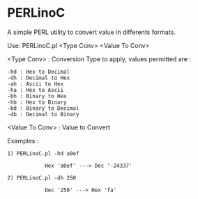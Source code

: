 # PERLinoC
A simple PERL utility to convert value in differents formats.  


Use: PERLinoC.pl \<Type Conv\> \<Value To Conv\>  

\<Type Conv\>     : Conversion Type to apply, values permitted are :  

    -hd : Hex to Decimal 
    -dh : Decimal to Hex
    -ah : Ascii to Hex
    -ha : Hex to Ascii
    -bh : Binary to Hex
    -hb : Hex to Binary
    -bd : Binary to Decimal
    -db : Decimal to Binary
  
\<Value To Conv\> : Value to Convert
  
Examples :  

    1) PERLinoC.pl -hd a0ef  

                Hex 'a0ef' ---> Dec '-24337'  

    2) PERLinoC.pl -dh 250   

                Dec '250' ---> Hex 'fa'  
